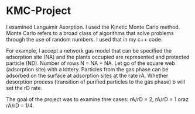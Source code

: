 # KMC-Project
I examined Languimir Asorption. I used the Kinetic Monte Carlo method. Monte Carlo refers to a broad class of algorithms that solve problems through
the use of random numbers. I used that in my c++ code.

For example, I accept a network gas model that can be specified
the adsorption site (NA) and the plants occupied are represented and protected
particle (ND). Number of rows N = NA + NA. Let go of the square web
(adsorption site) with a lottery. Particles from the gas phase can be
adsorbed on the surface at adsorption sites at the rate rA. Whether
desorption process (transition of purified particles to the gas phase)
b will set the rD rate.

The goal of the project was to examine thre cases:  rA/rD = 2, rA/rD = 1 oraz rA/rD = 1/4. 

